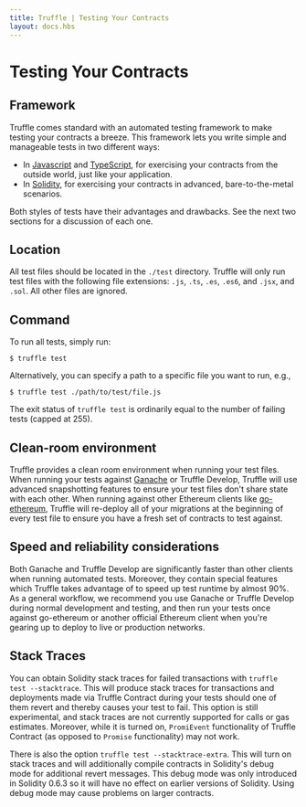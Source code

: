 ```yaml
---
title: Truffle | Testing Your Contracts
layout: docs.hbs
---
```

# Testing Your Contracts

## Framework

Truffle comes standard with an automated testing framework to make testing your contracts a breeze. This framework lets you write simple and manageable tests in two different ways:

* In [Javascript](/docs/getting_started/javascript-tests) and [TypeScript](/docs/getting_started/javascript-tests#typescript-file-support), for exercising your contracts from the outside world, just like your application.
* In [Solidity](/docs/getting_started/solidity-tests), for exercising your contracts in advanced, bare-to-the-metal scenarios.

Both styles of tests have their advantages and drawbacks. See the next two sections for a discussion of each one.

## Location

All test files should be located in the `./test` directory. Truffle will only run test files with the following file extensions: `.js`, `.ts`, `.es`, `.es6`, and `.jsx`, and `.sol`. All other files are ignored.

## Command

To run all tests, simply run:

```shell
$ truffle test
```

Alternatively, you can specify a path to a specific file you want to run, e.g.,

```shell
$ truffle test ./path/to/test/file.js
```

The exit status of `truffle test` is ordinarily equal to the number of failing tests (capped at 255).

## Clean-room environment

Truffle provides a clean room environment when running your test files. When running your tests against [Ganache](/ganache) or Truffle Develop, Truffle will use advanced snapshotting features to ensure your test files don't share state with each other. When running against other Ethereum clients like [go-ethereum](https://github.com/ethereum/go-ethereum), Truffle will re-deploy all of your migrations at the beginning of every test file to ensure you have a fresh set of contracts to test against.

## Speed and reliability considerations

Both Ganache and Truffle Develop are significantly faster than other clients when running automated tests. Moreover, they contain special features which Truffle takes advantage of to speed up test runtime by almost 90%. As a general workflow, we recommend you use Ganache or Truffle Develop during normal development and testing, and then run your tests once against go-ethereum or another official Ethereum client when you're gearing up to deploy to live or production networks.

## Stack Traces

You can obtain Solidity stack traces for failed transactions with `truffle test --stacktrace`.  This will produce stack traces for transactions and deployments made via Truffle Contract during your tests should one of them revert and thereby causes your test to fail.  This option is still experimental, and stack traces are not currently supported for calls or gas estimates.  Moreover, while it is turned on, `PromiEvent` functionality of Truffle Contract (as opposed to `Promise` functionality) may not work.

There is also the option `truffle test --stacktrace-extra`.  This will turn on stack traces and will additionally compile contracts in Solidity's debug mode for additional revert messages.  This debug mode was only introduced in Solidity 0.6.3 so it will have no effect on earlier versions of Solidity.  Using debug mode may cause problems on larger contracts.
